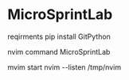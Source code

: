 # MicroSprintLab


reqirments
pip install GitPython

nvim command
MicroSprintLab

mvim start
nvim --listen /tmp/nvim
